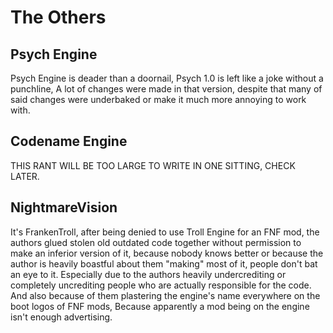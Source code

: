 # The Others

## Psych Engine

Psych Engine is deader than a doornail, Psych 1.0 is left like a joke without a punchline,
A lot of changes were made in that version, despite that many of said changes were underbaked
or make it much more annoying to work with.

## Codename Engine

THIS RANT WILL BE TOO LARGE TO WRITE IN ONE SITTING, CHECK LATER.

## NightmareVision

It's FrankenTroll, after being denied to use Troll Engine for an FNF mod, the authors glued 
stolen old outdated code together without permission to make an inferior version of it,
because nobody knows better or because the author is heavily boastful about them "making" most of it,
people don't bat an eye to it. Especially due to the authors heavily undercrediting or completely uncrediting 
people who are actually responsible for the code. And also because of them plastering the engine's name everywhere
on the boot logos of FNF mods, Because apparently a mod being on the engine isn't enough advertising.